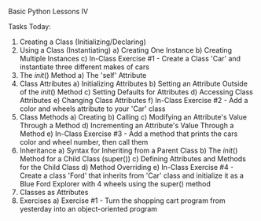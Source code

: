 Basic Python Lessons IV

Tasks Today:
1) Creating a Class (Initializing/Declaring)
2) Using a Class (Instantiating)
     a) Creating One Instance
     b) Creating Multiple Instances
     c) In-Class Exercise #1 - Create a Class 'Car' and instantiate three different makes of cars
3) The _init_() Method
     a) The 'self' Attribute
4) Class Attributes
     a) Initializing Attributes
     b) Setting an Attribute Outside of the _init_() Method
     c) Setting Defaults for Attributes
     d) Accessing Class Attributes
     e) Changing Class Attributes
     f) In-Class Exercise #2 - Add a color and wheels attribute to your 'Car' class
5) Class Methods
     a) Creating
     b) Calling
     c) Modifying an Attribute's Value Through a Method
     d) Incrementing an Attribute's Value Through a Method
     e) In-Class Exercise #3 - Add a method that prints the cars color and wheel number, then call them
6) Inheritance
     a) Syntax for Inheriting from a Parent Class
     b) The _init_() Method for a Child Class (super())
     c) Defining Attributes and Methods for the Child Class
     d) Method Overriding
     e) In-Class Exercise #4 - Create a class 'Ford' that inherits from 'Car' class and initialize it as a Blue Ford Explorer with 4 wheels using the super() method
7) Classes as Attributes
8) Exercises
     a) Exercise #1 - Turn the shopping cart program from yesterday into an object-oriented program
